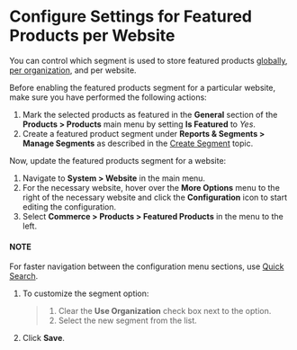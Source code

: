 <a id="sys-websites-commerce-products-featured-products"></a>

# Configure Settings for Featured Products per Website

You can control which segment is used to store featured products [globally](../../../../configuration/commerce/product/global-featured-products.md#products-featured-products), [per organization](../../../../user-management/organizations/org-configuration/commerce/product/organization-featured-products.md#sys-users-organization-commerce-products-featured-products), and per website.

Before enabling the featured products segment for a particular website, make sure you have performed the following actions:

1. Mark the selected products as featured in the **General** section of the **Products > Products** main menu by setting **Is Featured** to *Yes*.
2. Create a featured product segment under **Reports & Segments > Manage Segments** as described in the [Create Segment](../../../../../reports-segments/segments.md#user-guide-business-intelligence-create-segments) topic.

Now, update the featured products segment for a website:

1. Navigate to **System > Website** in the main menu.
2. For the necessary website, hover over the <i class="fa fa-ellipsis-h fa-lg" aria-hidden="true"></i> **More Options** menu to the right of the necessary website and click the <i class="fas fa-cog" aria-hidden="true"></i> **Configuration** icon to start editing the configuration.
3. Select **Commerce > Products > Featured Products** in the menu to the left.

#### NOTE
For faster navigation between the configuration menu sections, use [Quick Search](../../../../configuration/quick-search.md#user-guide-system-configuration-quick-search).

1. To customize the segment option:
   > 1. Clear the **Use Organization** check box next to the option.
   > 2. Select the new segment from the list.
2. Click **Save**.

<!-- fa-bars = fa-navicon -->
<!-- Ic Tiles is used as Set As Default in saved views, and as tiles in display layout options -->
<!-- IcPencil refers to Rename in Commerce and Inline Editing in CRM -->
<!-- Check mark in the square. -->
<!-- SortDesc is also used as drop-down arrow -->
